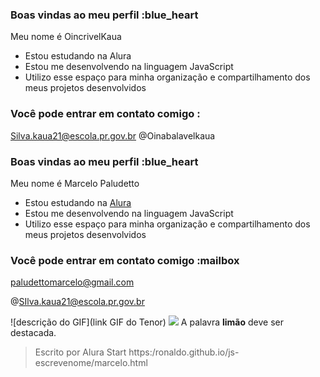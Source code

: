 ### Boas vindas ao meu perfil :blue_heart
Meu nome é OincrivelKaua

- Estou estudando na Alura
- Estou me desenvolvendo na linguagem JavaScript
- Utilizo esse espaço para minha organização e compartilhamento dos meus projetos desenvolvidos
### Você pode entrar em contato comigo :

Silva.kaua21@escola.pr.gov.br
@Oinabalavelkaua
### Boas vindas ao meu perfil :blue_heart

Meu nome é Marcelo Paludetto

- Estou estudando na [Alura](https://www.alura.com.br)
- Estou me desenvolvendo na linguagem JavaScript
- Utilizo esse espaço para minha organização e compartilhamento dos meus projetos desenvolvidos

### Você pode entrar em contato comigo :mailbox

paludettomarcelo@gmail.com

@SIlva.kaua21@escola.pr.gov.br

![descrição do GIF](link GIF do Tenor)
![](link)
A palavra **limão** deve ser destacada.
> Escrito por Alura Start
https:/ronaldo.github.io/js-escrevenome/marcelo.html

